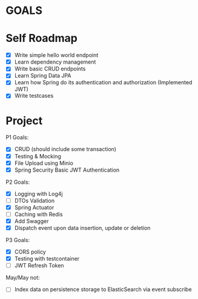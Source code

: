 # GOALS

# Self Roadmap
- [x] Write simple hello world endpoint
- [x] Learn dependency management
- [x] Write basic CRUD endpoints
- [x] Learn Spring Data JPA
- [x] Learn how Spring do its authentication and authorization (Implemented JWT)
- [x] Write testcases

# Project
P1 Goals:
- [x] CRUD (should include some transaction)
- [x] Testing & Mocking
- [x] File Upload using Minio
- [x] Spring Security Basic JWT Authentication

P2 Goals:
- [x] Logging with Log4j
- [ ] DTOs Validation
- [x] Spring Actuator
- [ ] Caching with Redis
- [x] Add Swagger
- [x] Dispatch event upon data insertion, update or deletion

P3 Goals:
- [x] CORS policy
- [x] Testing with testcontainer
- [ ] JWT Refresh Token

May/May not:
- [ ] Index data on persistence storage to ElasticSearch via event subscribe

